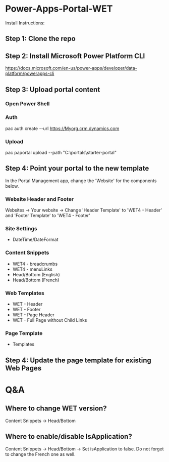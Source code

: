 # Power-Apps-Portal-WET

Install Instructions:
## Step 1: Clone the repo

## Step 2: Install Microsoft Power Platform CLI
https://docs.microsoft.com/en-us/power-apps/developer/data-platform/powerapps-cli

## Step 3: Upload portal content
### Open Power Shell
### Auth
pac auth create --url https://Myorg.crm.dynamics.com
### Upload
pac paportal upload --path "C:\portals\starter-portal"

## Step 4: Point your portal to the new template
In the Portal Management app, change the 'Website' for the components below.
### Website Header and Footer
Websites -> Your website -> Change 'Header Template' to 'WET4 - Header' and 'Footer Template' to 'WET4 - Footer'
### Site Settings
- DateTime/DateFormat
### Content Snippets
- WET4 - breadcrumbs
- WET4 - menuLinks
- Head/Bottom (English)
- Head/Bottom (French)
### Web Templates
- WET - Header
- WET - Footer
- WET - Page Header
- WET - Full Page without Child Links
### Page Template
- Templates

## Step 4: Update the page template for existing Web Pages

# Q&A
## Where to change WET version?
Content Snippets -> Head/Bottom
## Where to enable/disable IsApplication?
Content Snippets -> Head/Bottom -> Set isApplication to false. Do not forget to change the French one as well.




